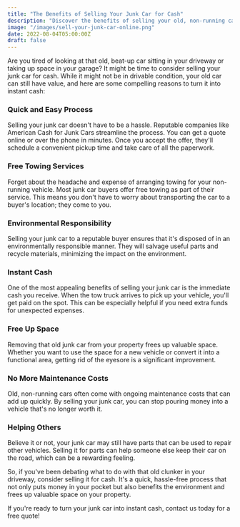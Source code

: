 ```yaml
---
title: "The Benefits of Selling Your Junk Car for Cash"
description: "Discover the benefits of selling your old, non-running car for cash. Learn how to turn that eyesore into instant money and free up space on your property."
image: "/images/sell-your-junk-car-online.png"
date: 2022-08-04T05:00:00Z
draft: false
---
```


Are you tired of looking at that old, beat-up car sitting in your driveway or taking up space in your garage? It might be time to consider selling your junk car for cash. While it might not be in drivable condition, your old car can still have value, and here are some compelling reasons to turn it into instant cash:

### Quick and Easy Process

Selling your junk car doesn't have to be a hassle. Reputable companies like American Cash for Junk Cars streamline the process. You can get a quote online or over the phone in minutes. Once you accept the offer, they'll schedule a convenient pickup time and take care of all the paperwork.

### Free Towing Services

Forget about the headache and expense of arranging towing for your non-running vehicle. Most junk car buyers offer free towing as part of their service. This means you don't have to worry about transporting the car to a buyer's location; they come to you.

### Environmental Responsibility

Selling your junk car to a reputable buyer ensures that it's disposed of in an environmentally responsible manner. They will salvage useful parts and recycle materials, minimizing the impact on the environment.

### Instant Cash

One of the most appealing benefits of selling your junk car is the immediate cash you receive. When the tow truck arrives to pick up your vehicle, you'll get paid on the spot. This can be especially helpful if you need extra funds for unexpected expenses.

### Free Up Space

Removing that old junk car from your property frees up valuable space. Whether you want to use the space for a new vehicle or convert it into a functional area, getting rid of the eyesore is a significant improvement.

### No More Maintenance Costs

Old, non-running cars often come with ongoing maintenance costs that can add up quickly. By selling your junk car, you can stop pouring money into a vehicle that's no longer worth it.

### Helping Others

Believe it or not, your junk car may still have parts that can be used to repair other vehicles. Selling it for parts can help someone else keep their car on the road, which can be a rewarding feeling.

So, if you've been debating what to do with that old clunker in your driveway, consider selling it for cash. It's a quick, hassle-free process that not only puts money in your pocket but also benefits the environment and frees up valuable space on your property.

If you're ready to turn your junk car into instant cash, contact us today for a free quote!
